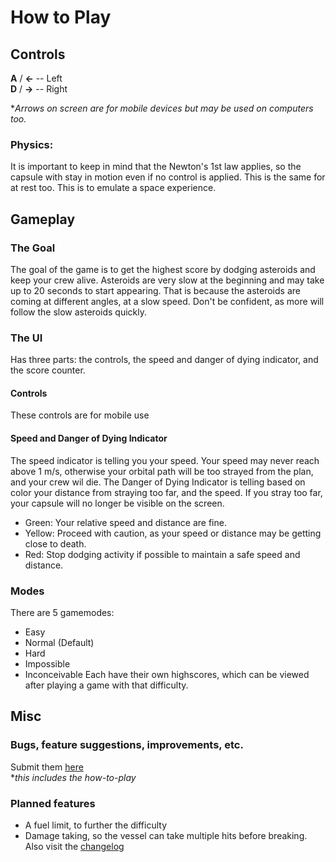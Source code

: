 # How to Play
## Controls
**A** / **<-**    -- Left\
**D** / **->**    -- Right

**Arrows on screen are for mobile devices but may be used on computers too.*

### Physics:
It is important to keep in mind that the Newton's 1st law applies, so the capsule with stay in motion even if no control is applied. This is the same for at rest too. This is to emulate a space experience.

## Gameplay
### The Goal
The goal of the game is to get the highest score by dodging asteroids and keep your crew alive. Asteroids are very slow at the beginning and may take up to 20 seconds to start appearing. That is because the asteroids are coming at different angles, at a slow speed. Don't be confident, as more will follow the slow asteroids quickly.
### The UI
Has three parts: the controls, the speed and danger of dying indicator, and the score counter.
#### Controls
 These controls are for mobile use
#### Speed and Danger of Dying Indicator
The speed indicator is telling you your speed. Your speed may never reach above 1 m/s, otherwise your orbital path will be too strayed from the plan, and your crew wil die. The Danger of Dying Indicator is telling based on color your distance from straying too far, and the speed. If you stray too far, your capsule will no longer be visible on the screen.
* Green: Your relative speed and distance are fine.
* Yellow: Proceed with caution, as your speed or distance may be getting close to death.
* Red: Stop dodging activity if possible to maintain a safe speed and distance. 
### Modes
There are 5 gamemodes:
* Easy
* Normal (Default)
* Hard
* Impossible
* Inconceivable
Each have their own highscores, which can be viewed after playing a game with that difficulty.
## Misc
### Bugs, feature suggestions, improvements, etc. 
Submit them [here](https://github.com/legojrp/Orbit-Dodge/issues)\
**this includes the how-to-play*
### Planned features
* A fuel limit, to further the difficulty
* Damage taking, so the vessel can take multiple hits before breaking.
Also visit the [changelog](https://github.com/legojrp/Orbit-Dodge/releases)
